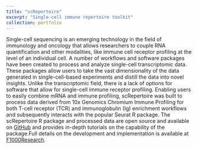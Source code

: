 ```yaml
---
title: "scRepertoire"
excerpt: "Single-cell immune repertoire toolkit"
collection: portfolio
---
```


Single-cell sequencing is an emerging technology in the field of immunology and oncology that allows researchers to couple RNA quantification and other modalities, like immune cell receptor profiling at the level of an individual cell. A number of workflows and software packages have been created to process and analyze single-cell transcriptomic data. These packages allow users to take the vast dimensionality of the data generated in single-cell-based experiments and distill the data into novel insights. Unlike the transcriptomic field, there is a lack of options for software that allow for single-cell immune receptor profiling. Enabling users to easily combine mRNA and immune profiling, scRepertoire was built to process data derived from 10x Genomics Chromium Immune Profiling for both T-cell receptor (TCR) and immunoglobulin (Ig) enrichment workflows and subsequently interacts with the popular Seurat R package. The scRepertoire R package and processed data are open source and available on [GitHub](https://github.com/ncborcherding/scRepertoire) and provides in-depth tutorials on the capability of the package.Full details on the development and implementation is available at [F1000Research](https://f1000research.com/articles/9-47/v1).

